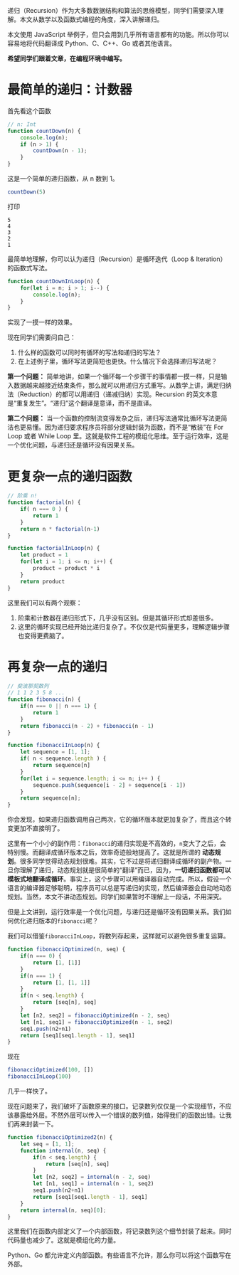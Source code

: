 递归（Recursion）作为大多数数据结构和算法的思维模型，同学们需要深入理解。本文从数学以及函数式编程的角度，深入讲解递归。

本文使用 JavaScript 举例子，但只会用到几乎所有语言都有的功能。所以你可以容易地将代码翻译成 Python、C、C++、Go 或者其他语言。

__希望同学们跟着文章，在编程环境中编写。__

# 最简单的递归：计数器
首先看这个函数
```js
// n: Int
function countDown(n) {
    console.log(n);
    if (n > 1) {
        countDown(n - 1);
    }
}
```
这是一个简单的递归函数，从 n 数到 1。
```js
countDown(5)
```
打印
```
5
4
3
2
1
```
最简单地理解，你可以认为递归（Recursion）是循环迭代（Loop & Iteration）的函数式写法。
```js
function countDownInLoop(n) {
    for(let i = n; i > 1; i--) {
        console.log(n);
    } 
}
```
实现了一摸一样的效果。

现在同学们需要问自己：
1. 什么样的函数可以同时有循环的写法和递归的写法？
2. 在上述例子里，循环写法更简短也更快。什么情况下会选择递归写法呢？

__第一个问题：__ 简单地讲，如果一个循环每一个步骤干的事情都一摸一样，只是输入数据越来越接近结束条件，那么就可以用递归方式重写。从数学上讲，满足归纳法（Reduction）的都可以用递归（递减归纳）实现。Recursion 的英文本意是“重复发生”。“递归”这个翻译是意译，而不是直译。

__第二个问题：__ 当一个函数的控制流变得发杂之后，递归写法通常比循环写法更简洁也更易懂。因为递归要求程序员将部分逻辑封装为函数，而不是“散装”在 For Loop 或者 While Loop 里。这就是软件工程的模组化思维。至于运行效率，这是一个优化问题，与递归还是循环没有因果关系。

# 更复杂一点的递归函数
```js
// 阶乘 n!
function factorial(n) {
    if( n === 0 ) {
        return 1
    }
    return n * factorial(n-1)
}

function factorialInLoop(n) {
    let product = 1
    for(let i = 1; i <= n; i++) {
        product = product * i
    }
    return product
}
```
这里我们可以有两个观察：
1. 阶乘和计数器在递归形式下，几乎没有区别。但是其循环形式却差很多。
2. 这里的循环实现已经开始比递归复杂了。不仅仅是代码量更多，理解逻辑步骤也变得更费脑了。

# 再复杂一点的递归
```js
// 斐波那契数列
// 1 1 2 3 5 8 ...
function fibonacci(n) {
    if(n === 0 || n === 1) {
        return 1
    }
    return fibonacci(n - 2) + fibonacci(n - 1)
}

function fibonacciInLoop(n) {
    let sequence = [1, 1];
    if( n < sequence.length ) {
        return sequence[n]
    }
    for(let i = sequence.length; i <= n; i++ ) {
        sequence.push(sequence[i - 2] + sequence[i - 1])
    }
    return sequence[n];
}
```
你会发现，如果递归函数调用自己两次，它的循环版本就更加复杂了，而且这个转变更加不直接明了。

这里有一个小小的副作用：`fibonacci`的递归实现是不高效的，`n`变大了之后，会特别慢。而翻译成循环版本之后，效率奇迹般地提高了。这就是所谓的 __动态规划__。很多同学觉得动态规划很难。其实，它不过是将递归翻译成循环的副产物。一旦你理解了递归，动态规划就是很简单的“翻译”而已，因为，__一切递归函数都可以模板式地翻译成循环__。事实上，这个步骤可以用编译器自动完成。所以，假设一个语言的编译器足够聪明，程序员可以总是写递归的实现，然后编译器会自动地动态规划。当然，本文不讲动态规划。同学们如果暂时不理解上一段话，不用深究。

但是上文讲到，运行效率是一个优化问题，与递归还是循环没有因果关系。我们如何优化递归版本的`fibonacci`呢？

我们可以借鉴`fibonacciInLoop`，将数列存起来，这样就可以避免很多重复运算。
```js
function fibonacciOptimized(n, seq) {
    if(n === 0) {
        return [1, [1]]
    }
    if(n === 1) {
        return [1, [1, 1]]
    }
    if(n < seq.length) {
        return [seq[n], seq]
    }
    let [n2, seq2] = fibonacciOptimized(n - 2, seq)
    let [n1, seq1] = fibonacciOptimized(n - 1, seq2)
    seq1.push(n2+n1)
    return [seq1[seq1.length - 1], seq1]
}
```
现在
```js
fibonacciOptimized(100, [])
fibonacciInLoop(100)
```
几乎一样快了。

现在问题来了，我们破坏了函数原来的接口。记录数列仅仅是一个实现细节，不应该暴露给外层。不然外层可以传入一个错误的数列值，始得我们的函数出错。让我们再来封装一下。
```js
function fibonacciOptimized2(n) {
    let seq = [1, 1];
    function internal(n, seq) {
        if(n < seq.length) {
            return [seq[n], seq]
        }
        let [n2, seq2] = internal(n - 2, seq)
        let [n1, seq1] = internal(n - 1, seq2)
        seq1.push(n2+n1)
        return [seq1[seq1.length - 1], seq1]
    }
    return internal(n, seq)[0];
}
```
这里我们在函数内部定义了一个内部函数，将记录数列这个细节封装了起来。同时代码量也减少了。这就是模组化的力量。

Python、Go 都允许定义内部函数。有些语言不允许，那么你可以将这个函数写在外部。
